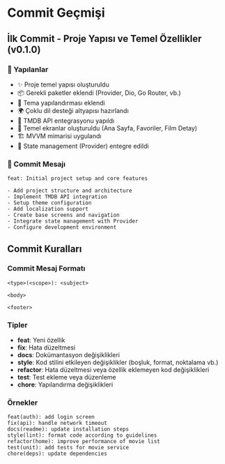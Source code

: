 # Commit Geçmişi

## İlk Commit - Proje Yapısı ve Temel Özellikler (v0.1.0)

### 🎯 Yapılanlar

- ✨ Proje temel yapısı oluşturuldu
- 📦 Gerekli paketler eklendi (Provider, Dio, Go Router, vb.)
- 🎨 Tema yapılandırması eklendi
- 🌍 Çoklu dil desteği altyapısı hazırlandı
- 🔑 TMDB API entegrasyonu yapıldı
- 📱 Temel ekranlar oluşturuldu (Ana Sayfa, Favoriler, Film Detay)
- 🏗️ MVVM mimarisi uygulandı
- 🔄 State management (Provider) entegre edildi

### 📝 Commit Mesajı

```
feat: Initial project setup and core features

- Add project structure and architecture
- Implement TMDB API integration
- Setup theme configuration
- Add localization support
- Create base screens and navigation
- Integrate state management with Provider
- Configure development environment
```

## Commit Kuralları

### Commit Mesaj Formatı

```
<type>(<scope>): <subject>

<body>

<footer>
```

### Tipler

- **feat**: Yeni özellik
- **fix**: Hata düzeltmesi
- **docs**: Dokümantasyon değişiklikleri
- **style**: Kod stilini etkileyen değişiklikler (boşluk, format, noktalama vb.)
- **refactor**: Hata düzeltmesi veya özellik eklemeyen kod değişiklikleri
- **test**: Test ekleme veya düzenleme
- **chore**: Yapılandırma değişiklikleri

### Örnekler

```
feat(auth): add login screen
fix(api): handle network timeout
docs(readme): update installation steps
style(lint): format code according to guidelines
refactor(home): improve performance of movie list
test(unit): add tests for movie service
chore(deps): update dependencies
```
